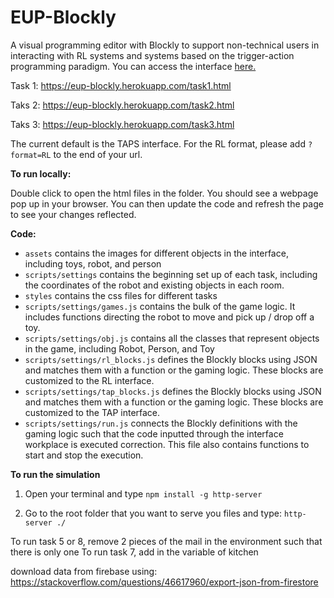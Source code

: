 # EUP-Blockly

A visual programming editor with Blockly to support
non-technical users in interacting with RL systems and systems based on the trigger-action programming paradigm. You can access the interface [here.](https://eup-blockly.herokuapp.com/task1.html)

Task 1: https://eup-blockly.herokuapp.com/task1.html

Taks 2: https://eup-blockly.herokuapp.com/task2.html

Taks 3: https://eup-blockly.herokuapp.com/task3.html

The current default is the TAPS interface. For the RL format, please add `?format=RL` to the end of your url.

**To run locally:**

Double click to open the html files in the folder. You should see a webpage pop up in your browser. You can then update the code and refresh the page to see your changes reflected.

**Code:**

- `assets` contains the images for different objects in the interface, including toys, robot, and person
- `scripts/settings` contains the beginning set up of each task, including the coordinates of the robot and existing objects in each room.
- `styles` contains the css files for different tasks
- `scripts/settings/games.js` contains the bulk of the game logic. It includes functions directing the robot to move and pick up / drop off a toy.
- `scripts/settings/obj.js` contains all the classes that represent objects in the game, including Robot, Person, and Toy
- `scripts/settings/rl_blocks.js` defines the Blockly blocks using JSON and matches them with a function or the gaming logic. These blocks are customized to the RL interface.
- `scripts/settings/tap_blocks.js` defines the Blockly blocks using JSON and matches them with a function or the gaming logic. These blocks are customized to the TAP interface.
- `scripts/settings/run.js` connects the Blockly definitions with the gaming logic such that the code inputted through the interface workplace is executed correction. This file also contains functions to start and stop the execution.

**To run the simulation**

1. Open your terminal and type `npm install -g http-server`

2. Go to the root folder that you want to serve you files and type: `http-server ./`

To run task 5 or 8, remove 2 pieces of the mail in the environment such that there is only one
To run task 7, add in the variable of kitchen

download data from firebase using: https://stackoverflow.com/questions/46617960/export-json-from-firestore
